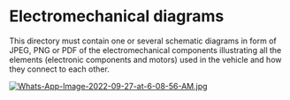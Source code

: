 Electromechanical diagrams
====

This directory must contain one or several schematic diagrams in form of JPEG, PNG or PDF of the electromechanical components illustrating all the elements (electronic components and motors) used in the vehicle and how they connect to each other.


[![Whats-App-Image-2022-09-27-at-6-08-56-AM.jpg](https://i.postimg.cc/tTJ2ZVYM/Whats-App-Image-2022-09-27-at-6-08-56-AM.jpg)](https://postimg.cc/tZ0h8Jd3)
